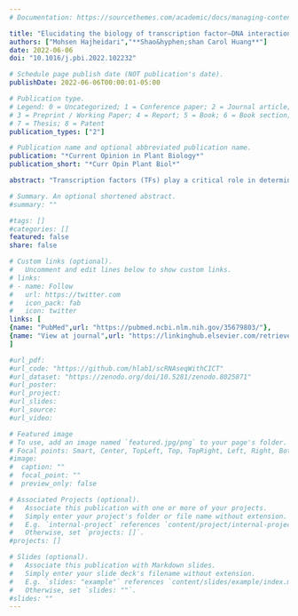 ```yaml
---
# Documentation: https://sourcethemes.com/academic/docs/managing-content/

title: "Elucidating the biology of transcription factor–DNA interaction for accurate identification of cis-regulatory elements"
authors: ["Mohsen Hajheidari","**Shao&hyphen;shan Carol Huang**"]
date: 2022-06-06
doi: "10.1016/j.pbi.2022.102232"

# Schedule page publish date (NOT publication's date).
publishDate: 2022-06-06T00:00:01-05:00

# Publication type.
# Legend: 0 = Uncategorized; 1 = Conference paper; 2 = Journal article;
# 3 = Preprint / Working Paper; 4 = Report; 5 = Book; 6 = Book section;
# 7 = Thesis; 8 = Patent
publication_types: ["2"]

# Publication name and optional abbreviated publication name.
publication: "*Current Opinion in Plant Biology*"
publication_short: "*Curr Opin Plant Biol*"

abstract: "Transcription factors (TFs) play a critical role in determining cell fate decisions by integrating developmental and environmental signals through binding to specific cis-regulatory modules and regulating spatio-temporal specificity of gene expression patterns. Precise identification of functional TF binding sites in time and space not only will revolutionize our understanding of regulatory networks governing cell fate decisions but is also instrumental to uncover how genetic variations cause morphological diversity or disease. In this review, we discuss recent advances in mapping TF binding sites and characterizing the various parameters underlying the complexity of binding site recognition by TFs."

# Summary. An optional shortened abstract.
#summary: ""

#tags: []
#categories: []
featured: false
share: false

# Custom links (optional).
#   Uncomment and edit lines below to show custom links.
# links:
# - name: Follow
#   url: https://twitter.com
#   icon_pack: fab
#   icon: twitter
links: [
{name: "PubMed",url: "https://pubmed.ncbi.nlm.nih.gov/35679803/"},
{name: "View at journal",url: "https://linkinghub.elsevier.com/retrieve/pii/S1369-5266(22)00061-9"}
]

#url_pdf:
#url_code: "https://github.com/hlab1/scRNAseqWithCICT"
#url_dataset: "https://zenodo.org/doi/10.5281/zenodo.8025871"
#url_poster:
#url_project:
#url_slides:
#url_source:
#url_video:

# Featured image
# To use, add an image named `featured.jpg/png` to your page's folder. 
# Focal points: Smart, Center, TopLeft, Top, TopRight, Left, Right, BottomLeft, Bottom, BottomRight.
#image:
#  caption: ""
#  focal_point: ""
#  preview_only: false

# Associated Projects (optional).
#   Associate this publication with one or more of your projects.
#   Simply enter your project's folder or file name without extension.
#   E.g. `internal-project` references `content/project/internal-project/index.md`.
#   Otherwise, set `projects: []`.
#projects: []

# Slides (optional).
#   Associate this publication with Markdown slides.
#   Simply enter your slide deck's filename without extension.
#   E.g. `slides: "example"` references `content/slides/example/index.md`.
#   Otherwise, set `slides: ""`.
#slides: ""
---
```

